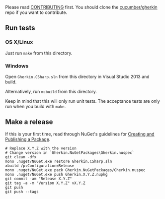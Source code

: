 Please read [CONTRIBUTING](https://github.com/cucumber/gherkin/blob/master/CONTRIBUTING.md) first.
You should clone the [cucumber/gherkin](https://github.com/cucumber/gherkin) repo if you want
to contribute.

## Run tests

### OS X/Linux

Just run `make` from this directory.

### Windows

Open `Gherkin.CSharp.sln` from this directory in Visual Studio 2013 and build.

Alternatively, run `msbuild` from this directory.

Keep in mind that this will only run unit tests. The acceptance tests are only
run when you build with `make`.

## Make a release

If this is your first time, read through NuGet's guidelines for
[Creating and Publishing a Package](https://docs.nuget.org/create/creating-and-publishing-a-package).

    # Replace X.Y.Z with the version
    # Change version in `Gherkin.NuGetPackages\Gherkin.nuspec`
    git clean -dfx
    mono .nuget/NuGet.exe restore Gherkin.CSharp.sln
    xbuild /p:Configuration=Release
    mono .nuget/NuGet.exe pack Gherkin.NuGetPackages/Gherkin.nuspec
    mono .nuget/NuGet.exe push Gherkin.X.Y.Z.nupkg
    git commit -am "Release X.Y.Z"
    git tag -a -m "Version X.Y.Z" vX.Y.Z
    git push
    git push --tags
